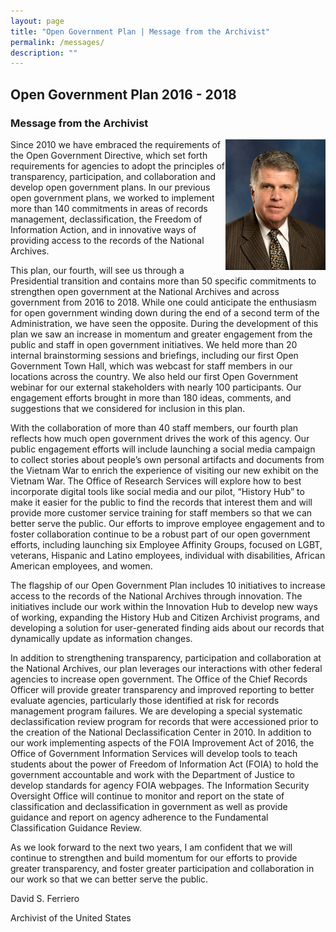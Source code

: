 ```yaml
---
layout: page
title: "Open Government Plan | Message from the Archivist"
permalink: /messages/
description: ""
---
```


## Open Government Plan 2016 - 2018

### Message from the Archivist

<img src="../assets/images/archivist.png" alt="archivist" style="float:right;max-width:200px;">
Since 2010 we have embraced the requirements of the Open Government Directive, which set forth requirements for agencies to adopt the principles of transparency, participation, and collaboration and develop open government plans. In our previous open government plans, we worked to implement more than 140 commitments in areas of records management, declassification, the Freedom of Information Action, and in innovative ways of providing access to the records of the National Archives.

This plan, our fourth, will see us through a Presidential transition and contains more than 50 specific commitments to strengthen open government at the National Archives and across government from 2016 to 2018. While one could anticipate the enthusiasm for open government winding down during the end of a second term of the Administration, we have seen the opposite. During the development of this plan we saw an increase in momentum and greater engagement from the public and staff in open government initiatives. We held more than 20 internal brainstorming sessions and briefings, including our first Open Government Town Hall, which was webcast for staff members in our locations across the country. We also held our first Open Government webinar for our external stakeholders with nearly 100 participants. Our engagement efforts brought in more than 180 ideas, comments, and suggestions that we considered for inclusion in this plan.

With the collaboration of more than 40 staff members, our fourth plan reflects how much open government drives the work of this agency. Our public engagement efforts will include launching a social media campaign to collect stories about people’s own personal artifacts and documents from the Vietnam War to enrich the experience of visiting our new exhibit on the Vietnam War. The Office of Research Services will explore how to best incorporate digital tools like social media and our pilot, “History Hub” to make it easier for the public to find the records that interest them and will provide more customer service training for staff members so that we can better serve the public. Our efforts to improve employee engagement and to foster collaboration continue to be a robust part of our open government efforts, including launching six Employee Affinity Groups, focused on LGBT, veterans, Hispanic and Latino employees, individual with disabilities, African American employees, and women.

The flagship of our Open Government Plan includes 10 initiatives to increase access to the records of the National Archives through innovation. The initiatives include our work within the Innovation Hub to develop new ways of working, expanding the History Hub and Citizen Archivist programs, and developing a solution for user-generated finding aids about our records that dynamically update as information changes.

In addition to strengthening transparency, participation and collaboration at the National Archives, our plan leverages our interactions with other federal agencies to increase open government. The Office of the Chief Records Officer will provide greater transparency and improved reporting to better evaluate agencies, particularly those identified at risk for records management program failures. We are developing a special systematic declassification review program for records that were accessioned prior to the creation of the National Declassification Center in 2010. In addition to our work implementing aspects of the FOIA Improvement Act of 2016, the Office of Government Information Services will develop tools to teach students about the power of Freedom of Information Act (FOIA) to hold the government accountable and work with the Department of Justice to develop standards for agency FOIA webpages. The Information Security Oversight Office will continue to monitor and report on the state of classification and declassification in government as well as provide guidance and report on agency adherence to the Fundamental Classification Guidance Review.

As we look forward to the next two years, I am confident that we will continue to strengthen and build momentum for our efforts to provide greater transparency, and foster greater participation and collaboration in our work so that we can better serve the public.

David S. Ferriero

Archivist of the United States

